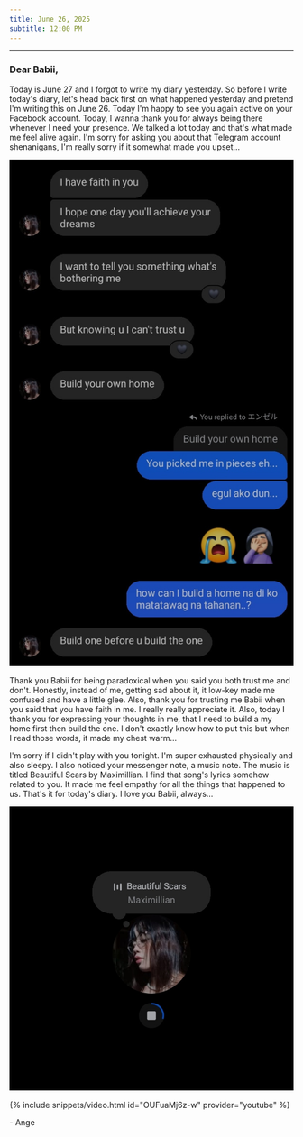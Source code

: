 ```yaml
---
title: June 26, 2025
subtitle: 12:00 PM
---
```

---

### Dear Babii,

Today is June 27 and I forgot to write my diary yesterday. So before I write today's diary, let's head back first on what happened yesterday and pretend I'm writing this on June 26. Today I'm happy to see you again active on your Facebook account. Today, I wanna thank you for always being there whenever I need your presence. We talked a lot today and that's what made me feel alive again. I'm sorry for asking you about that Telegram account shenanigans, I'm really sorry if it somewhat made you upset...

![000.018](/assets/images/000.018.jpeg)

Thank you Babii for being paradoxical when you said you both trust me and don't. Honestly, instead of me, getting sad about it, it low-key made me confused and have a little glee. Also, thank you for trusting me Babii when you said that you have faith in me. I really really appreciate it. Also, today I thank you for expressing your thoughts in me, that I need to build a my home first then build the one. I don't exactly know how to put this but when I read those words, it made my chest warm...

I'm sorry if I didn't play with you tonight. I'm super exhausted physically and also sleepy. I also noticed your messenger note, a music note. The music is titled Beautiful Scars by Maximillian. I find that song's lyrics somehow related to you. It made me feel empathy for all the things that happened to us. That's it for today's diary. I love you Babii, always...

![000.019](/assets/images/000.019.jpeg)

{% include snippets/video.html id="OUFuaMj6z-w" provider="youtube" %}

\- Ange
